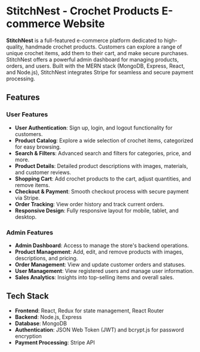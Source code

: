 # StitchNest - Crochet Products E-commerce Website

**StitchNest** is a full-featured e-commerce platform dedicated to high-quality, handmade crochet products. Customers can explore a range of unique crochet items, add them to their cart, and make secure purchases. StitchNest offers a powerful admin dashboard for managing products, orders, and users. Built with the MERN stack (MongoDB, Express, React, and Node.js), StitchNest integrates Stripe for seamless and secure payment processing.

## Features

### User Features
- **User Authentication**: Sign up, login, and logout functionality for customers.
- **Product Catalog**: Explore a wide selection of crochet items, categorized for easy browsing.
- **Search & Filters**: Advanced search and filters for categories, price, and more.
- **Product Details**: Detailed product descriptions with images, materials, and customer reviews.
- **Shopping Cart**: Add crochet products to the cart, adjust quantities, and remove items.
- **Checkout & Payment**: Smooth checkout process with secure payment via Stripe.
- **Order Tracking**: View order history and track current orders.
- **Responsive Design**: Fully responsive layout for mobile, tablet, and desktop.

### Admin Features
- **Admin Dashboard**: Access to manage the store's backend operations.
- **Product Management**: Add, edit, and remove products with images, descriptions, and pricing.
- **Order Management**: View and update customer orders and statuses.
- **User Management**: View registered users and manage user information.
- **Sales Analytics**: Insights into top-selling items and overall sales.

## Tech Stack

- **Frontend**: React, Redux for state management, React Router
- **Backend**: Node.js, Express
- **Database**: MongoDB
- **Authentication**: JSON Web Token (JWT) and bcrypt.js for password encryption
- **Payment Processing**: Stripe API


